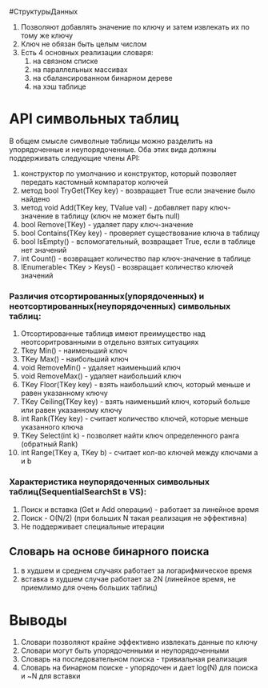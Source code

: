 #СтруктурыДанных 
1. Позволяют добавлять значение по ключу и затем извлекать их по тому же ключу
2. Ключ не обязан быть целым числом
3. Есть 4 основных реализации словаря:
	1. на связном списке
	2. на параллельных массивах
	3. на сбалансированном бинарном дереве
	4. на хэш таблице

# API символьных таблиц

В общем смысле символные таблицы можно разделить на упорядоченные и неупорядоченные. Оба этих вида должны поддерживать следующие члены API:
1. конструктор по умолчанию и конструктор, который позволяет передать кастомный компаратор колючей
2. метод bool TryGet(TKey key) - возвращает True если значение было найдено
3. метод void Add(TKey key, TValue val) - добавляет пару ключ-значение в таблицу (ключ не может быть null)
4. bool Remove(TKey) - удаляет пару ключ-значение
5. bool Contains(TKey key) - проверяет существование ключа в таблицу
6. bool IsEmpty() - вспомогательный, возвращает True, если в таблице нет значений
7. int Count() - возвращает количество пар ключ-значение в таблице
8. IEnumerable< TKey > Keys() - возвращает количество ключей значений

### Различия отсортированных(упорядоченных) и неотсортированных(неупорядоченных) символьных таблиц:
1. Отсортированные таблицв имеют преимущество над неотсоритрованными в отдельно взятых ситуациях
2. Tkey Min() - наименьший ключ
3. TKey Max() - наибольший ключ
4. void RemoveMin() - удаляет наименьший ключ
5. void RemoveMax() - удаляет наибольший ключ
6. TKey Floor(TKey key) - взять наибольший ключ, который меньше и равен указанному ключу
7. TKey Ceiling(TKey key) - взять наименьший ключ, который больше или равен указанному ключу
8. int Rank(TKey key) - считает количество ключей, которые меньше указанного ключа
9. TKey Select(int k) - позволяет найти ключ определенного ранга (обратный Rank)
10. int Range(TKey a, TKey b) - считает кол-во ключей между ключами a и b

### Характеристика неупорядоченных символьных таблиц(SequentialSearchSt в VS):
1. Поиск и вставка (Get и Add операции) - работает за линейное время
2. Поиск - O(N/2) (при больших N такая реализация не эффективна)
3. Не поддерживает специальные итерации

## Словарь на основе бинарного поиска
1. в худшем и среднем случаях работает за логарифмическое время
2. вставка в худшем случае работает за 2N (линейное время, не приемлимо для очень больших таблиц) 

# Выводы
1. Словари позволяют крайне эффективно извлекать данные по ключу
2. Словари могут быть упорядоченными и неупорядоченными
3. Словарь на последовательном поиска - тривиальная реализация
4. Словарь на бинарном поиске - упорядочен и дает log(N) для поиска и ~N для вставки
